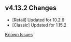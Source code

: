 ## v4.13.2 Changes

* [Retail] Updated for 10.2.6
* [Classic] Updated for 1.15.2

[Known Issues](http://support.tradeskillmaster.com/display/KB/TSM4+Currently+Known+Issues)
